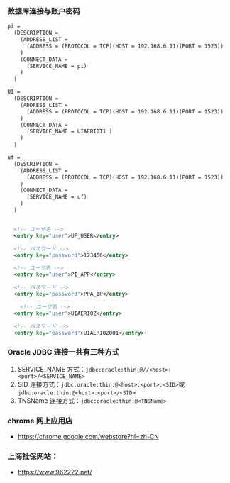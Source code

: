 ### 数据库连接与账户密码

```xml
pi =
  (DESCRIPTION =
    (ADDRESS_LIST =
      (ADDRESS = (PROTOCOL = TCP)(HOST = 192.168.6.11)(PORT = 1523))
    )
    (CONNECT_DATA =
      (SERVICE_NAME = pi)
    )
  )

UI =
  (DESCRIPTION =
    (ADDRESS_LIST =
      (ADDRESS = (PROTOCOL = TCP)(HOST = 192.168.6.11)(PORT = 1523))
    )
    (CONNECT_DATA =
      (SERVICE_NAME = UIAERI0T1 )
    )
  )

uf =
  (DESCRIPTION =
    (ADDRESS_LIST =
      (ADDRESS = (PROTOCOL = TCP)(HOST = 192.168.6.11)(PORT = 1523))
    )
    (CONNECT_DATA =
      (SERVICE_NAME = uf)
    )
  )


  <!-- ユーザ名 -->
  <entry key="user">UF_USER</entry>

  <!-- パスワード -->
  <entry key="password">123456</entry>

  <!-- ユーザ名 -->
  <entry key="user">PI_APP</entry>

  <!-- パスワード -->
  <entry key="password">PPA_IP</entry>

    <!-- ユーザ名 -->
  <entry key="user">UIAERI0Z</entry>

  <!-- パスワード -->
  <entry key="password">UIAERI0Z001</entry>
```

### Oracle JDBC 连接一共有三种方式

1. SERVICE_NAME 方式：`jdbc:oracle:thin:@//<host>:<port>/<SERVICE_NAME>`
2. SID 连接方式：`jdbc:oracle:thin:@<host>:<port>:<SID>`或 `jdbc:oracle:thin:@<host>:<port>/<SID>`
3. TNSName 连接方式：`jdbc:oracle:thin:@<TNSName>`

### chrome 网上应用店

- https://chrome.google.com/webstore?hl=zh-CN

### 上海社保网站：

- https://www.962222.net/
